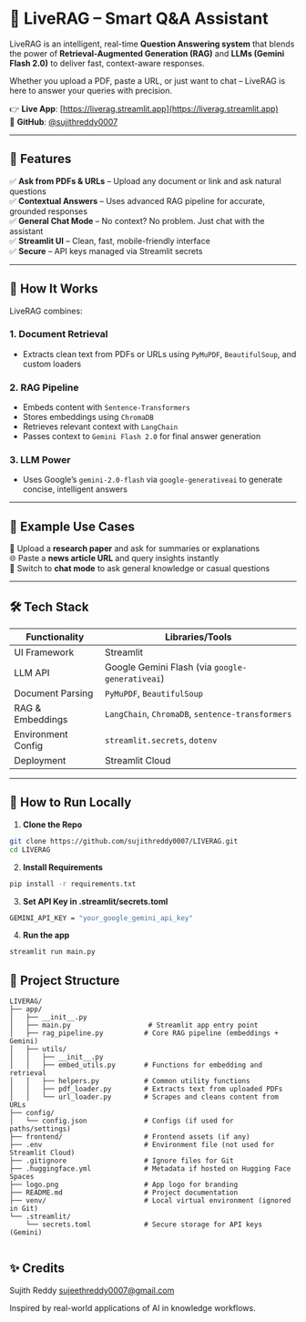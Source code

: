 # 🤖 LiveRAG – Smart Q&A Assistant

LiveRAG is an intelligent, real-time **Question Answering system** that blends the power of **Retrieval-Augmented Generation (RAG)** and **LLMs (Gemini Flash 2.0)** to deliver fast, context-aware responses.

Whether you upload a PDF, paste a URL, or just want to chat – LiveRAG is here to answer your queries with precision.

👉 **Live App**: [https://liverag.streamlit.app](https://liverag.streamlit.app)  
🔗 **GitHub**: [@sujithreddy0007](https://github.com/sujithreddy0007/LIVERAG)

---

## 🌟 Features

✅ **Ask from PDFs & URLs** – Upload any document or link and ask natural questions  
✅ **Contextual Answers** – Uses advanced RAG pipeline for accurate, grounded responses  
✅ **General Chat Mode** – No context? No problem. Just chat with the assistant  
✅ **Streamlit UI** – Clean, fast, mobile-friendly interface  
✅ **Secure** – API keys managed via Streamlit secrets  

---

## 🧠 How It Works

LiveRAG combines:

### 1. **Document Retrieval**
- Extracts clean text from PDFs or URLs using `PyMuPDF`, `BeautifulSoup`, and custom loaders

### 2. **RAG Pipeline**
- Embeds content with `Sentence-Transformers`
- Stores embeddings using `ChromaDB`
- Retrieves relevant context with `LangChain`
- Passes context to `Gemini Flash 2.0` for final answer generation

### 3. **LLM Power**
- Uses Google’s `gemini-2.0-flash` via `google-generativeai` to generate concise, intelligent answers

---

## 🧪 Example Use Cases

📝 Upload a **research paper** and ask for summaries or explanations  
🌐 Paste a **news article URL** and query insights instantly  
💬 Switch to **chat mode** to ask general knowledge or casual questions  

---

## 🛠️ Tech Stack

| Functionality       | Libraries/Tools                          |
|---------------------|-------------------------------------------|
| UI Framework        | Streamlit                                |
| LLM API             | Google Gemini Flash (via `google-generativeai`) |
| Document Parsing    | `PyMuPDF`, `BeautifulSoup`               |
| RAG & Embeddings    | `LangChain`, `ChromaDB`, `sentence-transformers` |
| Environment Config  | `streamlit.secrets`, `dotenv`            |
| Deployment          | Streamlit Cloud                          |

---

## 🚀 How to Run Locally

1. **Clone the Repo**  
```bash
git clone https://github.com/sujithreddy0007/LIVERAG.git
cd LIVERAG
```

2. **Install Requirements**
```bash 
pip install -r requirements.txt
```

3. **Set API Key in .streamlit/secrets.toml**
```bash 
GEMINI_API_KEY = "your_google_gemini_api_key"

```
4. **Run the app**
```bash 
streamlit run main.py

```
## 📁 Project Structure
```
LIVERAG/
├── app/
│   ├── __init__.py
│   ├── main.py                   # Streamlit app entry point
│   ├── rag_pipeline.py          # Core RAG pipeline (embeddings + Gemini)
│   ├── utils/
│   │   ├── __init__.py
│   │   ├── embed_utils.py       # Functions for embedding and retrieval
│   │   ├── helpers.py           # Common utility functions
│   │   ├── pdf_loader.py        # Extracts text from uploaded PDFs
│   │   └── url_loader.py        # Scrapes and cleans content from URLs
├── config/
│   └── config.json              # Configs (if used for paths/settings)
├── frontend/                    # Frontend assets (if any)
├── .env                         # Environment file (not used for Streamlit Cloud)
├── .gitignore                   # Ignore files for Git
├── .huggingface.yml             # Metadata if hosted on Hugging Face Spaces
├── logo.png                     # App logo for branding
├── README.md                    # Project documentation
├── venv/                        # Local virtual environment (ignored in Git)
└── .streamlit/
    └── secrets.toml             # Secure storage for API keys (Gemini)


```

## ✨ Credits
Sujith Reddy
sujeethreddy0007@gmail.com

Inspired by real-world applications of AI in knowledge workflows.



